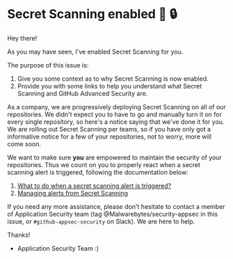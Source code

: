 # Secret Scanning enabled :wave: :lock:

Hey there!

As you may have seen, I've enabled Secret Scanning for you.


The purpose of this issue is:

1) Give you some context as to why Secret Scanning is now enabled.
2) Provide you with some links to help you understand what Secret Scanning and GitHub Advanced Security are.

As a company, we are progressively deploying Secret Scanning on all of our repositories. We didn't expect you to have to go and manually turn it on for every single repository, so here's a notice saying that we've done it for you.
We are rolling out Secret Scanning per teams, so if you have only got a informative notice for a few of your repositories, not to worry, more will come soon.

We want to make sure **you** are empowered to maintain the security of your repositories. Thus we count on you to properly react when a secret scanning alert is triggered, following the documentation below:


1) [What to do when a secret scanning alert is triggered?](https://confluence...)
2) [Managing alerts from Secret Scanning](https://docs.github.com/en/enterprise-cloud@latest/code-security/secret-scanning/managing-alerts-from-secret-scanning)


If you need any more assistance, please don't hesitate to contact a member of Application Security team (tag @Malwarebytes/security-appsec in this issue, or `#github-appsec-security` on Slack). We are here to help.

Thanks!

- Application Security Team :)
